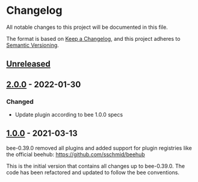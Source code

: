 # Changelog
All notable changes to this project will be documented in this file.

The format is based on [Keep a Changelog](https://keepachangelog.com/en/1.0.0/),
and this project adheres to [Semantic Versioning](https://semver.org/spec/v2.0.0.html).

## [Unreleased]

## [2.0.0] - 2022-01-30
### Changed
- Update plugin according to bee 1.0.0 specs

## [1.0.0] - 2021-03-13
bee-0.39.0 removed all plugins and added support for plugin registries
like the official beehub: https://github.com/sschmid/beehub

This is the initial version that contains all changes up to bee-0.39.0.
The code has been refactored and updated to follow the bee conventions.

[Unreleased]: https://github.com/sschmid/bee-slack/compare/2.0.0...HEAD
[2.0.0]: https://github.com/sschmid/bee-slack/compare/1.0.0...2.0.0
[1.0.0]: https://github.com/sschmid/bee-slack/releases/tag/1.0.0

